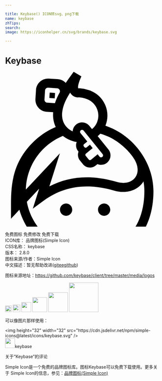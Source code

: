 ```yaml
---

title: Keybase() ICON转svg、png下载
name: keybase
zhTips: 
search: 
image: https://iconhelper.cn/svg/brands/keybase.svg

---
```


# Keybase  <small style="font-size: 60%;font-weight: 100"></small>

<div id="svg" class="svg-wrap">
<svg role="img" viewBox="0 0 24 24" xmlns="http://www.w3.org/2000/svg"><title>Keybase icon</title><path d="M10.446 21.371c0 .528-.428.953-.954.953-.525 0-.954-.425-.954-.953 0-.526.428-.954.953-.954.524 0 .951.431.951.955m5.922-.001c0 .528-.428.953-.955.953-.526 0-.952-.425-.952-.953 0-.526.423-.954.949-.954s.954.431.954.955M20.904 12.213l-.156-.204c-.046-.06-.096-.116-.143-.175-.045-.061-.094-.113-.141-.169-.104-.12-.209-.239-.319-.359l-.076-.08-.091-.099-.135-.131c-.015-.018-.032-.034-.05-.053-1.16-1.139-2.505-1.986-3.955-2.504l-.23-.078c.012-.027.024-.055.035-.083.41-1.064.367-2.223-.12-3.255-.491-1.035-1.356-1.8-2.438-2.16-.656-.216-1.23-.319-1.711-.305-.033-.105-.1-.577.496-1.848L10.663 0l-.287.399c-.33.455-.648.895-.945 1.328-.328-.345-.766-.552-1.245-.58L6.79 1.061h-.012c-.033-.003-.07-.003-.104-.003-.99 0-1.81.771-1.87 1.755l-.088 1.402v.003c-.061 1.029.727 1.915 1.755 1.979l1.002.061c-.065.84.073 1.62.405 2.306-1.346.562-2.586 1.401-3.66 2.484C.913 14.391.913 18.051.913 20.994v1.775l1.305-1.387c.266.93.652 1.807 1.145 2.615H5.06c-.833-1.114-1.419-2.426-1.68-3.848l1.913-2.03-.985 3.091 1.74-1.268c3.075-2.234 6.744-2.75 10.91-1.529 1.805.532 3.56.039 4.473-1.257l.104-.165c.091.498.141.998.141 1.496 0 1.563-.255 3.687-1.38 5.512h1.611c.776-1.563 1.181-3.432 1.181-5.512-.001-2.199-.786-4.421-2.184-6.274zM8.894 6.191c.123-1.002.578-1.949 1.23-2.97.025.05.054.097.084.144.264.398.713.625 1.199.605.217-.008.605.025 1.233.232.714.236 1.286.744 1.608 1.425s.349 1.442.079 2.149c-.173.445-.454.82-.806 1.109l-.408-.502-.002-.003c-.279-.341-.694-.535-1.134-.535-.335 0-.664.117-.925.33-.334.27-.514.66-.534 1.058-1.2-.541-1.8-1.643-1.628-3.041l.004-.001zm4.304 5.11l-.519.425c-.046.036-.095.053-.146.053-.066 0-.133-.03-.177-.085l-.111-.135c-.083-.1-.067-.25.034-.334l.51-.42-1.055-1.299c-.109-.133-.091-.33.044-.436.058-.048.126-.072.194-.072.091 0 .181.038.24.113l2.963 3.645c.109.135.09.33-.042.436-.039.029-.082.053-.126.063-.023.006-.045.009-.07.009-.09 0-.178-.04-.24-.113l-.295-.365-1.045.854c-.046.037-.1.055-.154.055-.068 0-.139-.03-.186-.09l-.477-.579c-.082-.102-.068-.252.035-.336l1.051-.857-.426-.533-.002.001zM7.753 4.866l-1.196-.075c-.255-.015-.45-.235-.435-.488l.09-1.401c.014-.245.216-.436.461-.436h.024l1.401.091c.123.006.236.06.317.152.083.094.123.21.116.336l-.007.101c-.32.567-.585 1.134-.773 1.72h.002zm12.524 11.481c-.565.805-1.687 1.081-2.924.718-3.886-1.141-7.396-.903-10.468.701l1.636-5.123-5.291 5.609c.099-3.762 2.453-6.966 5.758-8.311.471.373 1.034.66 1.673.841.16.044.322.074.48.102-.183.458-.119.997.21 1.407l.075.09c-.172.45-.105.975.221 1.374l.475.582c.266.325.659.513 1.079.513.321 0 .635-.111.886-.314l.285-.232c.174.074.367.113.566.113.113 0 .222-.01.33-.035.218-.05.424-.15.598-.291.623-.51.72-1.435.209-2.06l-1.67-2.056c.145-.117.281-.244.408-.381.135.037.271.078.4.12.266.097.533.198.795.315 1.005.445 1.954 1.1 2.771 1.897.029.03.059.055.085.083l.17.175c.038.039.076.079.111.12.079.085.16.175.239.267l.126.15c.045.053.086.104.13.16l.114.15c.04.051.079.102.117.154.838 1.149.987 2.329.404 3.157v.005zM7.719 4.115l-.835-.051.053-.835.834.051-.052.835z"/></svg>
</div>
<detail full-name='keybase'></detail>

<div class="detail-page">
<p>
<span><span class="badge-success badge">免费图标</span> <span class="badge-success badge">免费修改</span>  <span class="badge-success badge">免费下载</span> </span>
<br/>
<span>
ICON库：
<span class="badge-secondary badge">品牌图标(Simple Icon)</span> 
</span>
<br/>
<span>
CSS名称：
<span class="badge-secondary badge">keybase</span> 
</span>

<br/>
<span>
版本：
<span class="badge-secondary badge">2.8.0</span> 
</span>
<br/>
<span>图标来源/作者：<span class="badge-light badge">Simple Icon</span></span> 
<br/>
<span class="zh-detail">中文描述：暂无<span class="help-link"><span>帮助改进</span>(<a href="https://gitee.com/liuwave/icon-helper/edit/master/json/brands/keybase.json" target="_blank" rel="noopener noreferrer">gitee</a><a href="https://github.com/liuwave/icon-helper/edit/master/json/brands/keybase.json" target="_blank" rel="noopener noreferrer">github</a></span>)</span><br/>
</p>
</div><div class="description description alert alert-light"><p>图标来源地址：<a href="https://github.com/keybase/client/tree/master/media/logos" target="_blank" rel="noopener noreferrer">https://github.com/keybase/client/tree/master/media/logos</a></p></div>
<div class="alert alert-dark">
<img height="21" width="21" src="https://cdn.jsdelivr.net/npm/simple-icons@latest/icons/keybase.svg" />
<img height="24" width="24" src="https://cdn.jsdelivr.net/npm/simple-icons@latest/icons/keybase.svg" />
<img height="32" width="32" src="https://cdn.jsdelivr.net/npm/simple-icons@latest/icons/keybase.svg" />
<img height="48" width="48" src="https://cdn.jsdelivr.net/npm/simple-icons@latest/icons/keybase.svg" />
<img height="64" width="64" src="https://cdn.jsdelivr.net/npm/simple-icons@latest/icons/keybase.svg" />
<img height="96" width="96" src="https://cdn.jsdelivr.net/npm/simple-icons@latest/icons/keybase.svg" />

</div>
<div>
  <p>可以像图片那样使用：    
  </p>
  <div class="alert alert-primary" style="font-size: 14px">
    &lt;img height="32" width="32" src="https://cdn.jsdelivr.net/npm/simple-icons@latest/icons/keybase.svg" /&gt;
    <copy-btn content='<img height="32" width="32" src="https://cdn.jsdelivr.net/npm/simple-icons@latest/icons/keybase.svg" />'></copy-btn>
  </div>
  <div class="alert alert-secondary">
    <img height="32" width="32" src="https://cdn.jsdelivr.net/npm/simple-icons@latest/icons/keybase.svg" />keybase
    <copy-btn content="keybase" btn-title="复制图标名称"></copy-btn>
  </div>
</div>

<Vssue title="关于“Keybase”的评论" >关于“Keybase”的评论</Vssue>


<div><p>Simple Icon是一个免费的品牌图标库。图标Keybase可以免费下载使用。更多关于  Simple Icon的信息，参见：<a target="_blank" href="https://iconhelper.cn/brands.html">品牌图标(Simple Icon)</a>
</p></div>
